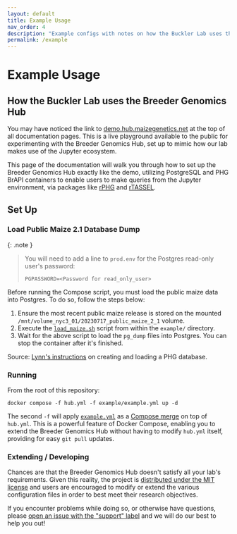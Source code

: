 ```yaml
---
layout: default
title: Example Usage
nav_order: 4
description: "Example configs with notes on how the Buckler Lab uses the Breeder Genomics Hub"
permalink: /example
---
```


# Example Usage
## How the Buckler Lab uses the Breeder Genomics Hub
You may have noticed the link to [demo.hub.maizegenetics.net](https://demo.hub.maizegenetics.net) at the top of all documentation pages. This is a live playground available to the public for experimenting with the Breeder Genomics Hub, set up to mimic how our lab makes use of the Jupyter ecosystem.

This page of the documentation will walk you through how to set up the Breeder Genomics Hub exactly like the demo, utilizing PostgreSQL and PHG BrAPI containers to enable users to make queries from the Jupyter environment, via packages like [rPHG](https://rphg.maizegenetics.net) and [rTASSEL](https://rtassel.maizegenetics.net).

## Set Up
### Load Public Maize 2.1 Database Dump

{: .note }
> You will need to add a line to `prod.env` for the Postgres read-only user's password:
>
> ```
> PGPASSWORD=<Password for read_only_user>
> ```

Before running the Compose script, you must load the public maize data into Postgres. To do so, follow the steps below:
1. Ensure the most recent public maize release is stored on the mounted `/mnt/volume_nyc3_01/20230717_public_maize_2_1` volume.
2. Execute the [`load_maize.sh`](https://github.com/maize-genetics/breeder-genomics-hub/blob/main/example/load_maize.sh) script from within the `example/` directory.
3. Wait for the above script to load the `pg_dump` files into Postgres. You can stop the container after it's finished.

Source: [Lynn's instructions](https://bucklerlab.slack.com/archives/CCJ65QR0U/p1690295272829479) on creating and loading a PHG database.

### Running
From the root of this repository:
```console
docker compose -f hub.yml -f example/example.yml up -d
```

The second `-f` will apply [`example.yml`](https://github.com/maize-genetics/breeder-genomics-hub/blob/main/example/example.yml) as a [Compose merge](https://docs.docker.com/compose/multiple-compose-files/merge/) on top of `hub.yml`. This is a powerful feature of Docker Compose, enabling you to extend the Breeder Genomics Hub without having to modify `hub.yml` itself, providing for easy `git pull` updates.

### Extending / Developing
Chances are that the Breeder Genomics Hub doesn't satisfy all your lab's requirements. Given this reality, the project is [distributed under the MIT license](https://github.com/maize-genetics/breeder-genomics-hub/blob/main/LICENSE) and users are encouraged to modify or extend the various configuration files in order to best meet their research objectives.

If you encounter problems while doing so, or otherwise have questions, please [open an issue with the "support" label](https://github.com/maize-genetics/breeder-genomics-hub/issues/new?labels=support) and we will do our best to help you out!
